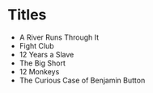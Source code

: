 # Titles

- A River Runs Through It 
- Fight Club
- 12 Years a Slave 
- The Big Short
- 12 Monkeys
- The Curious Case of Benjamin Button
